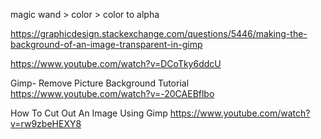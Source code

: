magic wand > color > color to alpha

https://graphicdesign.stackexchange.com/questions/5446/making-the-background-of-an-image-transparent-in-gimp

https://www.youtube.com/watch?v=DCoTky6ddcU

Gimp- Remove Picture Background Tutorial
https://www.youtube.com/watch?v=-20CAEBflbo

How To Cut Out An Image Using Gimp
https://www.youtube.com/watch?v=rw9zbeHEXY8
